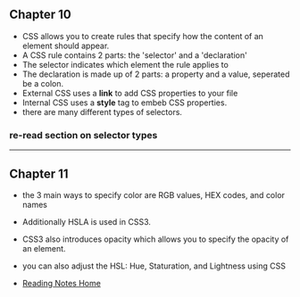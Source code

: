 ## Chapter 10
- CSS allows you to create rules that specify how the content of an element should appear.
- A CSS rule contains 2 parts: the 'selector' and a 'declaration'
- The selector indicates which element the rule applies to
- The declaration is made up of 2 parts: a property and a value, seperated be a colon.
- External CSS uses a **link** to add CSS properties to your file
- Internal CSS uses a **style** tag to embeb CSS properties.
- there are many different types of selectors.
### re-read section on selector types
---
## Chapter 11
- the 3 main ways to specify color are RGB values, HEX codes, and color names
- Additionally HSLA is used in CSS3.
- CSS3 also introduces opacity which allows you to specify the opacity of an element.
- you can also adjust the HSL: Hue, Staturation, and Lightness using CSS

- [Reading Notes Home](https://vektur.github.io/reading-notes/)